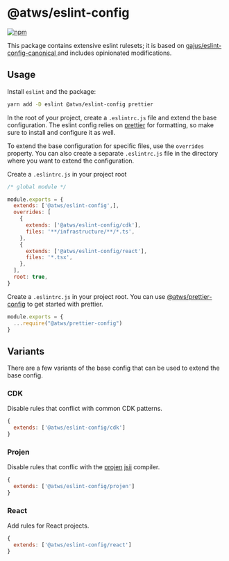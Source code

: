# @atws/eslint-config

[![npm](https://img.shields.io/npm/v/@atws/eslint-config?style=flat-square)](https://www.npmjs.com/package/@atws/eslint-config)

This package contains extensive eslint rulesets; it is based on [gajus/eslint-config-canonical
](https://github.com/gajus/eslint-config-canonical) and includes opinionated modifications.

## Usage

Install `eslint` and the package:

```bash
yarn add -D eslint @atws/eslint-config prettier
```

In the root of your project, create a `.eslintrc.js` file and extend the base configuration. The eslint config relies on  [prettier](https://prettier.io) for formatting, so make sure to install and configure it as well.

To extend the base configuration for specific files, use the `overrides` property. You can also create a separate `.eslintrc.js` file in the directory where you want to extend the configuration.

Create a `.eslintrc.js` in your project root

```js
/* global module */

module.exports = {
  extends: ['@atws/eslint-config',],
  overrides: [
    {
      extends: ['@atws/eslint-config/cdk'],
      files: '**/infrastructure/**/*.ts',
    },
    {
      extends: ['@atws/eslint-config/react'],
      files: '*.tsx',
    },
  ],
  root: true,
}
```

Create a `.eslintrc.js` in your project root. You can use [@atws/prettier-config](https://www.npmjs.com/package/@atws/prettier-config) to get started with prettier.

```js
module.exports = {
  ...require("@atws/prettier-config")
}
```

## Variants

There are a few variants of the base config that can be used to extend the base config.

### CDK

Disable rules that conflict with common CDK patterns.

```js
{
  extends: ['@atws/eslint-config/cdk']
}
```

### Projen

Disable rules that conflic with the [projen](https://projen.io) [jsii](https://github.com/aws/jsii) compiler.

```js
{
  extends: ['@atws/eslint-config/projen']
}
```

### React

Add rules for React projects.

```js
{
  extends: ['@atws/eslint-config/react']
}
```
